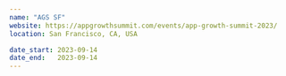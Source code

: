 ```yaml
---
name: "AGS SF"
website: https://appgrowthsummit.com/events/app-growth-summit-2023/
location: San Francisco, CA, USA

date_start: 2023-09-14
date_end:   2023-09-14
---
```

